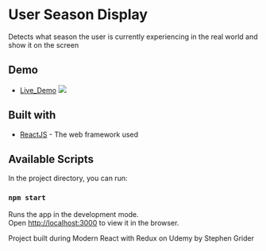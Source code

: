 # User Season Display

Detects what season the user is currently experiencing in the real world and show it on the screen

## Demo

* [Live_Demo](https://season-display.netlify.com/)
![](https://media.giphy.com/media/t60kWX6RPRqucUPkGp/giphy.gif)

## Built with

* [ReactJS](https://reactjs.org/) - The web framework used

## Available Scripts

In the project directory, you can run:

### `npm start`

Runs the app in the development mode.<br>
Open [http://localhost:3000](http://localhost:3000) to view it in the browser.

Project built during Modern React with Redux on Udemy by Stephen Grider
